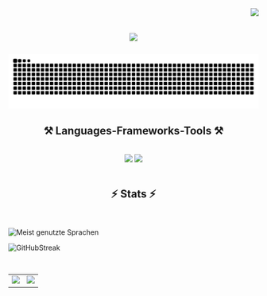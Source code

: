 
<img align="right" src="https://visitor-badge.laobi.icu/badge?page_id=Daniel97er.Daniel97er" />

<h1 align="center">
    <img src="https://readme-typing-svg.herokuapp.com/?font=Righteous&size=35&center=true&vCenter=true&width=500&height=70&duration=4000&lines=Hi+There!+👋;+I'm+Daniel!;" />
</h1>

![Snake animation](https://raw.githubusercontent.com/Daniel97er/Daniel97er/output/github-contribution-grid-snake-dark.svg)

<h2 align="center">⚒️ Languages-Frameworks-Tools ⚒️</h2>
<br/>
<div align="center">
    <img src="https://skillicons.dev/icons?i=react,bootstrap,html,css,vscode,github,git" />
    <img src="https://skillicons.dev/icons?i=nodejs,python,javascript,c,java,mysql,flask,django" /><br>
</div>
<br />

<h2 align="center">⚡ Stats ⚡</h2>
<br />

![Meist genutzte Sprachen](https://github-readme-stats.vercel.app/api/top-langs/?username=Daniel97er&layout=compact&theme=dark)

![GitHubStreak](https://github-readme-streak-stats.herokuapp.com/?user=Daniel97er&theme=dark)

</br >

<table>
  <tr>
    <td>
      <img src="https://github-readme-stats.vercel.app/api/top-langs/?username=Daniel97er&layout=compact&theme=dark" />
    </td>
    <td>
      <img src="https://github-readme-streak-stats.herokuapp.com/?user=Daniel97er&theme=dark" />
    </td>
  </tr>
</table>

